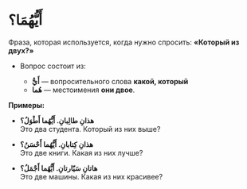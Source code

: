 ﻿# أَيُّهُمَا؟

Фраза, которая используется, когда нужно спросить:  **«Который из двух?»**

-   Вопрос состоит из:
    
    -   **أَيُّ** — вопросительного слова **какой, который**
    -   **هُما** — местоимения **они двое**.
        

**Примеры:**

-   **هذانِ طالِبانِ. أَيُّهُما أَطْوَلُ؟**  
    Это два студента. Который из них выше?

-   **هذانِ كِتابانِ. أَيُّهُما أَحْسَنُ؟**  
    Это две книги. Какая из них лучше?

-   **هاتانِ سَيّارتانِ. أَيُّهُما أَجْمَلُ؟**  
    Это две машины. Какая из них красивее?
    
